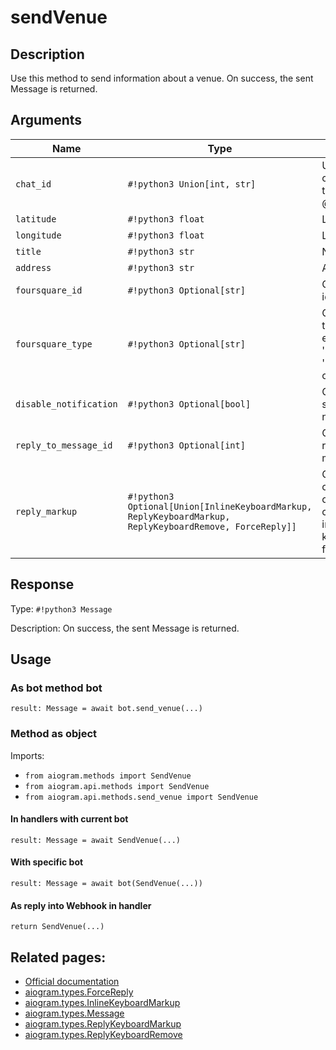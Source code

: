 # sendVenue

## Description

Use this method to send information about a venue. On success, the sent Message is returned.


## Arguments

| Name | Type | Description |
| - | - | - |
| `chat_id` | `#!python3 Union[int, str]` | Unique identifier for the target chat or username of the target channel (in the format @channelusername) |
| `latitude` | `#!python3 float` | Latitude of the venue |
| `longitude` | `#!python3 float` | Longitude of the venue |
| `title` | `#!python3 str` | Name of the venue |
| `address` | `#!python3 str` | Address of the venue |
| `foursquare_id` | `#!python3 Optional[str]` | Optional. Foursquare identifier of the venue |
| `foursquare_type` | `#!python3 Optional[str]` | Optional. Foursquare type of the venue, if known. (For example, 'arts_entertainment/default', 'arts_entertainment/aquarium' or 'food/icecream'.) |
| `disable_notification` | `#!python3 Optional[bool]` | Optional. Sends the message silently. Users will receive a notification with no sound. |
| `reply_to_message_id` | `#!python3 Optional[int]` | Optional. If the message is a reply, ID of the original message |
| `reply_markup` | `#!python3 Optional[Union[InlineKeyboardMarkup, ReplyKeyboardMarkup, ReplyKeyboardRemove, ForceReply]]` | Optional. Additional interface options. A JSON-serialized object for an inline keyboard, custom reply keyboard, instructions to remove reply keyboard or to force a reply from the user. |



## Response

Type: `#!python3 Message`

Description: On success, the sent Message is returned.


## Usage


### As bot method bot

```python3
result: Message = await bot.send_venue(...)
```

### Method as object

Imports:

- `from aiogram.methods import SendVenue`
- `from aiogram.api.methods import SendVenue`
- `from aiogram.api.methods.send_venue import SendVenue`

#### In handlers with current bot
```python3
result: Message = await SendVenue(...)
```

#### With specific bot
```python3
result: Message = await bot(SendVenue(...))
```
#### As reply into Webhook in handler
```python3
return SendVenue(...)
```



## Related pages:

- [Official documentation](https://core.telegram.org/bots/api#sendvenue)
- [aiogram.types.ForceReply](../types/force_reply.md)
- [aiogram.types.InlineKeyboardMarkup](../types/inline_keyboard_markup.md)
- [aiogram.types.Message](../types/message.md)
- [aiogram.types.ReplyKeyboardMarkup](../types/reply_keyboard_markup.md)
- [aiogram.types.ReplyKeyboardRemove](../types/reply_keyboard_remove.md)
